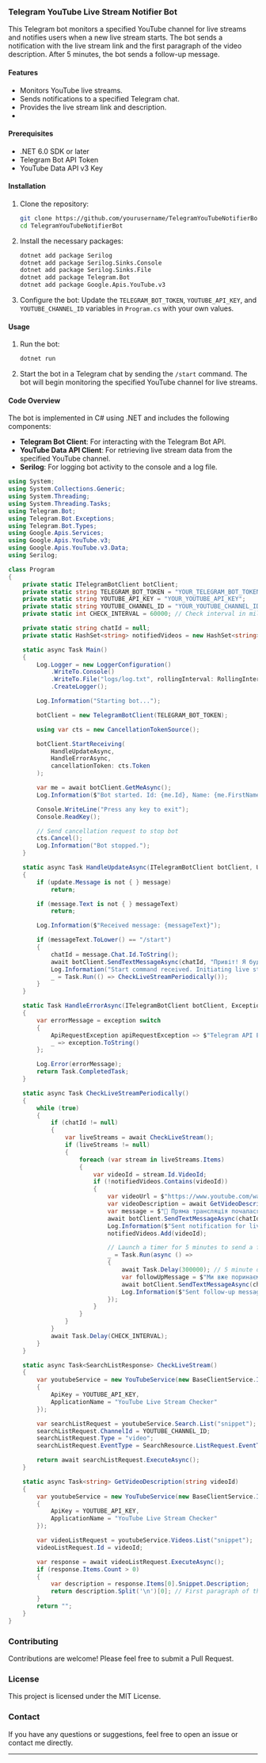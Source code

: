 ### Telegram YouTube Live Stream Notifier Bot

This Telegram bot monitors a specified YouTube channel for live streams and notifies users when a new live stream starts. The bot sends a notification with the live stream link and the first paragraph of the video description. After 5 minutes, the bot sends a follow-up message.

#### Features
- Monitors YouTube live streams.
- Sends notifications to a specified Telegram chat.
- Provides the live stream link and description.
- 
#### Prerequisites
- .NET 6.0 SDK or later
- Telegram Bot API Token
- YouTube Data API v3 Key

#### Installation
1. Clone the repository:
   ```bash
   git clone https://github.com/yourusername/TelegramYouTubeNotifierBot.git
   cd TelegramYouTubeNotifierBot
   ```

2. Install the necessary packages:
   ```bash
   dotnet add package Serilog
   dotnet add package Serilog.Sinks.Console
   dotnet add package Serilog.Sinks.File
   dotnet add package Telegram.Bot
   dotnet add package Google.Apis.YouTube.v3
   ```

3. Configure the bot:
   Update the `TELEGRAM_BOT_TOKEN`, `YOUTUBE_API_KEY`, and `YOUTUBE_CHANNEL_ID` variables in `Program.cs` with your own values.

#### Usage
1. Run the bot:
   ```bash
   dotnet run
   ```

2. Start the bot in a Telegram chat by sending the `/start` command. The bot will begin monitoring the specified YouTube channel for live streams.

#### Code Overview
The bot is implemented in C# using .NET and includes the following components:
- **Telegram Bot Client**: For interacting with the Telegram Bot API.
- **YouTube Data API Client**: For retrieving live stream data from the specified YouTube channel.
- **Serilog**: For logging bot activity to the console and a log file.

```csharp
using System;
using System.Collections.Generic;
using System.Threading;
using System.Threading.Tasks;
using Telegram.Bot;
using Telegram.Bot.Exceptions;
using Telegram.Bot.Types;
using Google.Apis.Services;
using Google.Apis.YouTube.v3;
using Google.Apis.YouTube.v3.Data;
using Serilog;

class Program
{
    private static ITelegramBotClient botClient;
    private static string TELEGRAM_BOT_TOKEN = "YOUR_TELEGRAM_BOT_TOKEN";
    private static string YOUTUBE_API_KEY = "YOUR_YOUTUBE_API_KEY";
    private static string YOUTUBE_CHANNEL_ID = "YOUR_YOUTUBE_CHANNEL_ID";
    private static int CHECK_INTERVAL = 60000; // Check interval in milliseconds

    private static string chatId = null;
    private static HashSet<string> notifiedVideos = new HashSet<string>();

    static async Task Main()
    {
        Log.Logger = new LoggerConfiguration()
            .WriteTo.Console()
            .WriteTo.File("logs/log.txt", rollingInterval: RollingInterval.Day)
            .CreateLogger();

        Log.Information("Starting bot...");

        botClient = new TelegramBotClient(TELEGRAM_BOT_TOKEN);

        using var cts = new CancellationTokenSource();

        botClient.StartReceiving(
            HandleUpdateAsync,
            HandleErrorAsync,
            cancellationToken: cts.Token
        );

        var me = await botClient.GetMeAsync();
        Log.Information($"Bot started. Id: {me.Id}, Name: {me.FirstName}");

        Console.WriteLine("Press any key to exit");
        Console.ReadKey();

        // Send cancellation request to stop bot
        cts.Cancel();
        Log.Information("Bot stopped.");
    }

    static async Task HandleUpdateAsync(ITelegramBotClient botClient, Update update, CancellationToken cancellationToken)
    {
        if (update.Message is not { } message)
            return;

        if (message.Text is not { } messageText)
            return;

        Log.Information($"Received message: {messageText}");

        if (messageText.ToLower() == "/start")
        {
            chatId = message.Chat.Id.ToString();
            await botClient.SendTextMessageAsync(chatId, "Привіт! Я буду повідомляти вас про нові трансляції на каналі Beyond.");
            Log.Information("Start command received. Initiating live stream checks.");
            _ = Task.Run(() => CheckLiveStreamPeriodically());
        }
    }

    static Task HandleErrorAsync(ITelegramBotClient botClient, Exception exception, CancellationToken cancellationToken)
    {
        var errorMessage = exception switch
        {
            ApiRequestException apiRequestException => $"Telegram API Error:\n[{apiRequestException.ErrorCode}]\n{apiRequestException.Message}",
            _ => exception.ToString()
        };

        Log.Error(errorMessage);
        return Task.CompletedTask;
    }

    static async Task CheckLiveStreamPeriodically()
    {
        while (true)
        {
            if (chatId != null)
            {
                var liveStreams = await CheckLiveStream();
                if (liveStreams != null)
                {
                    foreach (var stream in liveStreams.Items)
                    {
                        var videoId = stream.Id.VideoId;
                        if (!notifiedVideos.Contains(videoId))
                        {
                            var videoUrl = $"https://www.youtube.com/watch?v={videoId}";
                            var videoDescription = await GetVideoDescription(videoId);
                            var message = $"🔴 Пряма трансляція почалася: {videoUrl}\n\n{videoDescription}";
                            await botClient.SendTextMessageAsync(chatId, message);
                            Log.Information($"Sent notification for live stream: {videoUrl}");
                            notifiedVideos.Add(videoId);

                            // Launch a timer for 5 minutes to send a follow-up message
                            _ = Task.Run(async () =>
                            {
                                await Task.Delay(300000); // 5 minute delay (300000 ms)
                                var followUpMessage = $"Ми вже поринаємо в глибини приватності, ти з нами? {videoUrl}";
                                await botClient.SendTextMessageAsync(chatId, followUpMessage);
                                Log.Information($"Sent follow-up message for live stream: {videoUrl}");
                            });
                        }
                    }
                }
            }
            await Task.Delay(CHECK_INTERVAL);
        }
    }

    static async Task<SearchListResponse> CheckLiveStream()
    {
        var youtubeService = new YouTubeService(new BaseClientService.Initializer()
        {
            ApiKey = YOUTUBE_API_KEY,
            ApplicationName = "YouTube Live Stream Checker"
        });

        var searchListRequest = youtubeService.Search.List("snippet");
        searchListRequest.ChannelId = YOUTUBE_CHANNEL_ID;
        searchListRequest.Type = "video";
        searchListRequest.EventType = SearchResource.ListRequest.EventTypeEnum.Live;

        return await searchListRequest.ExecuteAsync();
    }

    static async Task<string> GetVideoDescription(string videoId)
    {
        var youtubeService = new YouTubeService(new BaseClientService.Initializer()
        {
            ApiKey = YOUTUBE_API_KEY,
            ApplicationName = "YouTube Live Stream Checker"
        });

        var videoListRequest = youtubeService.Videos.List("snippet");
        videoListRequest.Id = videoId;

        var response = await videoListRequest.ExecuteAsync();
        if (response.Items.Count > 0)
        {
            var description = response.Items[0].Snippet.Description;
            return description.Split('\n')[0]; // First paragraph of the description
        }
        return "";
    }
}
```

### Contributing
Contributions are welcome! Please feel free to submit a Pull Request.

### License
This project is licensed under the MIT License.

### Contact
If you have any questions or suggestions, feel free to open an issue or contact me directly.

---
